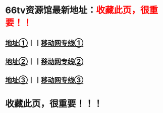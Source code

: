 # <h1>66tv资源馆最新地址：<font color="red">收藏此页，很重要！！</font></h1>
<h2><a target="_blank" href="http://66tv91.com">地址①</a>丨丨<a target="_blank" href="http://66tv95.com">移动网专线①</a></h2>
<h2><a target="_blank" href="http://66tv92.com">地址②</a>丨丨<a target="_blank" href="http://66tv97.com">移动网专线②</a></h2>
<h2><a target="_blank" href="http://66tv93.com">地址③</a>丨丨<a target="_blank" href="http://66tv96.com">移动网专线③</a></h2>
<h1>收藏此页，很重要！！！</h1>
